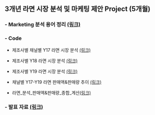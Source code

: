 ## 3개년 라면 시장 분석 및 마케팅 제안 Project (5개월)

### - Marketing 분석 용어 정리 [(링크)]()
### - Code
  
  - 제조사별 채널별 Y17 라면 시장 분석 [(링크)](https://github.com/seunghyunshin111/Marketing_project/blob/master/%EC%A0%9C%EC%A1%B0%EC%82%AC%EB%B3%84%20%EC%B1%84%EB%84%90%EB%B3%84%20Y17%20%EB%9D%BC%EB%A9%B4%20%EC%8B%9C%EC%9E%A5%20%EB%B6%84%EC%84%9D.ipynb)
  
  - 제조사별 Y18 라면 시장 분석 [(링크)](https://github.com/seunghyunshin111/Marketing_project/blob/master/%EC%A0%9C%EC%A1%B0%EC%82%AC%EB%B3%84%20Y18%20%EB%9D%BC%EB%A9%B4%20%EC%8B%9C%EC%9E%A5%20%EB%B6%84%EC%84%9D.ipynb)
  
  - 제조사별 Y19 라면 시장 분석 [(링크)](https://github.com/seunghyunshin111/Marketing_project/blob/master/%EC%A0%9C%EC%A1%B0%EC%82%AC%EB%B3%84%20Y19%20%EB%9D%BC%EB%A9%B4%20%EC%8B%9C%EC%9E%A5%20%EB%B6%84%EC%84%9D.ipynb)
  
  - 채널별 Y17-Y19 라면 판매액&판매량 추이 [(링크)](https://github.com/seunghyunshin111/Marketing_project/blob/master/%EC%B1%84%EB%84%90%EB%B3%84%20Y17-Y19%20%EB%9D%BC%EB%A9%B4%20%ED%8C%90%EB%A7%A4%EC%95%A1%26%ED%8C%90%EB%A7%A4%EB%9F%89%20%EC%B6%94%EC%9D%B4.ipynb)

- 라면_분석_판매액&판매량_종합_계산[(링크)](https://github.com/seunghyunshin111/Marketing_project/blob/master/%EB%9D%BC%EB%A9%B4_%EB%B6%84%EC%84%9D_%ED%8C%90%EB%A7%A4%EC%95%A1%26%ED%8C%90%EB%A7%A4%EB%9F%89_%EC%A2%85%ED%95%A9_%EA%B3%84%EC%82%B0.ipynb)

### - 발표 자료 [(링크)](https://github.com/seunghyunshin111/Marketing_Analysis_project/blob/master/%E1%84%8C%E1%85%A5%E1%86%AB%E1%84%8E%E1%85%A6%20%E1%84%85%E1%85%A1%E1%84%86%E1%85%A7%E1%86%AB%20%E1%84%89%E1%85%B5%E1%84%8C%E1%85%A1%E1%86%BC%20%E1%84%83%E1%85%A6%E1%84%8B%E1%85%B5%E1%84%90%E1%85%A5%20%E1%84%87%E1%85%AE%E1%86%AB%E1%84%89%E1%85%A5%E1%86%A8%203%E1%84%8C%E1%85%AE%E1%84%8E%E1%85%A1_%E1%84%89%E1%85%B5%E1%86%AB%E1%84%89%E1%85%B3%E1%86%BC%E1%84%92%E1%85%A7%E1%86%AB(%E1%84%8C%E1%85%A6%E1%84%8E%E1%85%AE%E1%86%AF).pptx)

